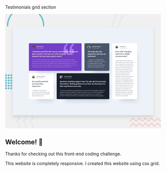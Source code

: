 Testimonials grid section

![Design preview for the Testimonials grid section coding challenge](./design/desktop-preview.jpg)

## Welcome! 👋

Thanks for checking out this front-end coding challenge.

This website is completely responsive. I created this website using css grid.

